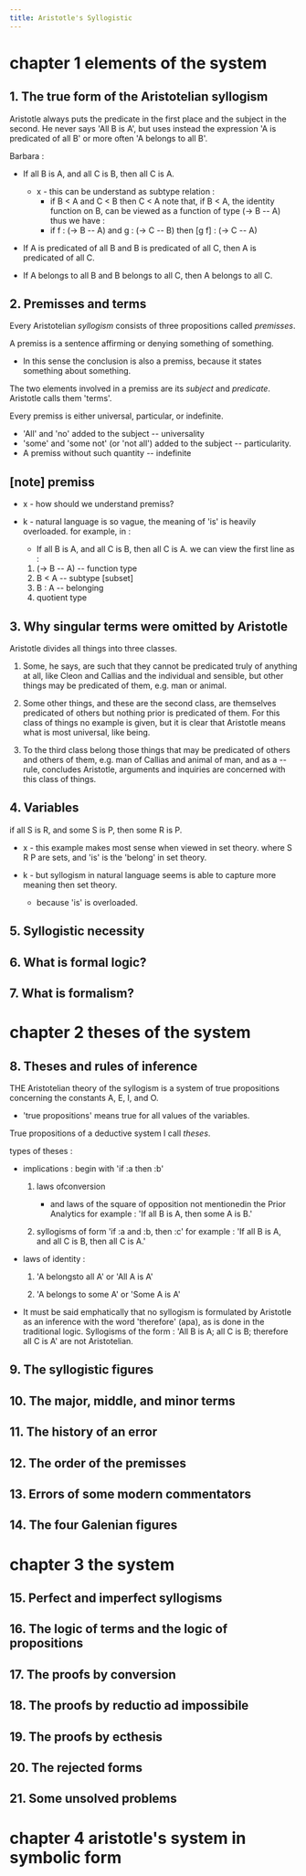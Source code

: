 ```yaml
---
title: Aristotle's Syllogistic
---
```


# chapter 1 elements of the system

## 1. The true form of the Aristotelian syllogism

Aristotle always puts the predicate in the first place
and the subject in the second.
He never says 'All B is A',
but uses instead the expression
'A is predicated of all B'
or more often 'A belongs to all B'.

Barbara :

- If all B is A,
  and all C is B,
  then all C is A.

  - x -
    this can be understand as subtype relation :
    - if B < A
      and C < B
      then C < A
    note that, if B < A,
    the identity function on B,
    can be viewed as a function of type (-> B -- A)
    thus we have :
    - if f : (-> B -- A)
      and g : (-> C -- B)
      then [g f] : (-> C -- A)

- If A is predicated of all B
  and B is predicated of all C,
  then A is predicated of all C.

- If A belongs to all B
  and B belongs to all C,
  then A belongs to all C.

## 2. Premisses and terms

Every Aristotelian *syllogism*
consists of three propositions called *premisses*.

A premiss is a sentence
affirming or denying something of something.

- In this sense the conclusion is also a premiss,
  because it states something about something.

The two elements involved in a premiss
are its *subject* and *predicate*.
Aristotle calls them 'terms'.

Every premiss is either universal, particular, or indefinite.
- 'All' and 'no' added to the subject -- universality
- 'some' and 'some not' (or 'not all')
  added to the subject -- particularity.
- A premiss without such quantity -- indefinite

## [note] premiss

- x -
  how should we understand premiss?

- k -
  natural language is so vague,
  the meaning of 'is' is heavily overloaded.
  for example, in :
  - If all B is A,
    and all C is B,
    then all C is A.
  we can view the first line as :
  1. (-> B -- A) -- function type
  2. B < A -- subtype [subset]
  3. B : A -- belonging
  4. quotient type

## 3. Why singular terms were omitted by Aristotle

Aristotle divides all things into three classes.

1. Some, he says, are such that
   they cannot be predicated truly of anything at all,
   like Cleon and Callias and the individual and sensible,
   but other things may be predicated of them,
   e.g. man or animal.

2. Some other things,
   and these are the second class,
   are themselves predicated of others
   but nothing prior is predicated of them.
   For this class of things no example is given,
   but it is clear that Aristotle means
   what is most universal, like being.

3. To the third class belong those things that
   may be predicated of others and others of them,
   e.g. man of Callias and animal of man,
   and as a -- rule, concludes Aristotle,
   arguments and inquiries are concerned
   with this class of things.

## 4. Variables

if all S is R,
and some S is P,
then some R is P.

- x -
  this example makes most sense
  when viewed in set theory.
  where S R P are sets,
  and 'is' is the 'belong' in set theory.

- k -
  but syllogism in natural language seems
  is able to capture more meaning then set theory.
  - because 'is' is overloaded.

## 5. Syllogistic necessity

## 6. What is formal logic?

## 7. What is formalism?

# chapter 2 theses of the system

## 8. Theses and rules of inference

THE Aristotelian theory of the syllogism
is a system of true propositions
concerning the constants A, E, I, and O.

- 'true propositions' means
  true for all values of the variables.

True propositions of a deductive system I call *theses*.

types of theses :

- implications :
  begin with 'if :a then :b'

  1. laws ofconversion
     - and laws of the square of opposition
       not mentionedin the Prior Analytics
     for example :
     'If all B is A, then some A is B.'

  2. syllogisms
     of form 'if :a and :b, then :c'
     for example :
     'If all B is A,
     and all C is B,
     then all C is A.'

- laws of identity :

  1. 'A belongsto all A' or 'All A is A'

  2. 'A belongs to some A' or 'Some A is A'

- It must be said emphatically that
  no syllogism is formulated by Aristotle
  as an inference with the word 'therefore' (apa),
  as is done in the traditional logic.
  Syllogisms of the form :
  'All B is A; all C is B;
  therefore all C is A'
  are not Aristotelian.

## 9. The syllogistic figures

## 10. The major, middle, and minor terms

## 11. The history of an error

## 12. The order of the premisses

## 13. Errors of some modern commentators

## 14. The four Galenian figures

# chapter 3 the system

## 15. Perfect and imperfect syllogisms

## 16. The logic of terms and the logic of propositions

## 17. The proofs by conversion

## 18. The proofs by reductio ad impossibile

## 19. The proofs by ecthesis

## 20. The rejected forms

## 21. Some unsolved problems

# chapter 4 aristotle's system in symbolic form
